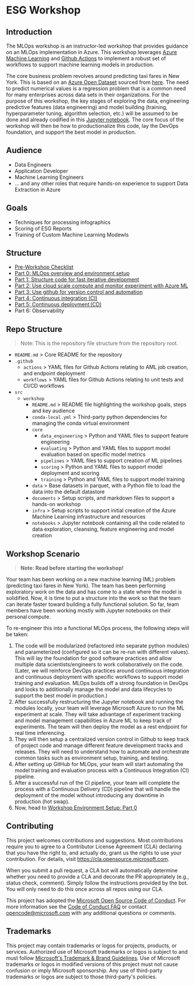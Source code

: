# ESG Workshop

## Introduction
The MLOps workshop is an instructor-led workshop that provides guidance on an MLOps
implementation in Azure. This workshop leverages [Azure Machine
Learning](https://azure.microsoft.com/en-us/services/machine-learning/?msclkid=99faf4b9b43f11ec8a3dc121747bf2a7)
and [Github
Actions](https://docs.microsoft.com/en-us/azure/developer/github/github-actions?msclkid=a9587556b43f11ecb200fd14b82d03f0)
to implement a robust set of workflows to support machine learning models in production. 

The core business problem revolves around predicting taxi fares in New York. This is based on an [Azure Open
Dataset](https://azure.microsoft.com/en-us/services/open-datasets/#overview) sourced from
[here](https://docs.microsoft.com/en-us/azure/open-datasets/dataset-taxi-green?tabs=azureml-opendatasets). The
need to predict numerical values is a regression problem that is a common need for many enterprises across
data sets in their organizations. For the purpose of this workshop, the key stages of exploring the data,
engineering predictive features (data engineering) and model building (training, hyperparameter tuning,
algorithm selection, etc.) will be assumed to be done and already codified in this [Jupyter
notebook](https://github.com/microsoft/MLOpsTemplate/blob/thomassantosh-dev/src/workshop/notebooks/taxi-tutorial.ipynb).
The core focus of the workshop will then be how to productionalize this code, lay the DevOps foundation, and
support the best model in production.

## Audience
- Data Engineers
- Application Developer
- Machine Learning Engineers
- ... and any other roles that require hands-on experience to support Data Extraction in Azure

## Goals
- Techniques for processing infographics
- Scoring of ESG Reports
- Training of Custom Machine Learning Modewls

## Structure
- [Pre-Workshop Checklist](documents/part_tips.md)
- [Part 0: MLOps overview and environment setup](documents/part_0.md)
- [Part 1: Structure code for fast iterative development](documents/part_1.md)
- [Part 2: Use cloud scale compute and monitor experiment with Azure ML](documents/part_2.md)
- [Part 3: Use github for version control and automation](documents/part_3.md)
- [Part 4: Continuous integration (CI)](documents/part_4.md)
- [Part 5: Continuous deployment (CD)](documents/part_5.md) 
- Part 6: Observability 

## Repo Structure
> Note: This is the repository file structure from the repository root.
- `README.md` > Core README for the repository
- `.github`
	- `actions` > YAML files for Github Actions relating to AML job creation, and endpoint deployment
	- `workflows` > YAML files for Github Actions relating to unit tests and CI/CD workflows
- `src`
	- `workshop`
		- `README.md` > README file highlighting the workshop goals, steps and key audience
		- `conda-local.yml` > Third-party python dependencies for managing the conda virtual environment
		- `core`
			- ``data_engineering`` > Python and YAML files to support feature engineering
			- ``evaluating`` > Python and YAML files to support model evaluation based on specific model metrics
			- ``pipelines`` > YAML files to support creation of ML pipelines
			- ``scoring`` > Python and YAML files to support model deployment and scoring
			- ``training`` > Python and YAML files to support model training
		- ``data`` > Base datasets in parquet, with a Python file to load the data into the default datastore
		- ``documents`` > Setup scripts, and markdown files to support a hands-on workshop
		- ``infra`` > Setup scripts to support initial creation of the Azure Machine Learning infrastructure and resources
		- ``notebooks`` > Jupyter notebook containing all the code related to data exploration, cleansing, feature engineering and model
		  creation

## Workshop Scenario
> **Note: Read before starting the workshop!**

Your team has been working on a new machine learning (ML) problem (predicting taxi fares in New York). The
team has been performing exploratory work on the data and has come to a state where the model is solidified.
Now, it is time to put a structure into the work so that the team can iterate faster toward building a fully
functional solution. So far, team members have been working mostly with Jupyter notebooks on their
personal compute. 

To re-engineer this into a functional MLOps process, the following steps will be taken:
1. The code will be modularized (refactored into separate python modules) and parameterized (configured so it
   can be re-run with different values). This will lay the foundation for good software practices and allow
   multiple data scientists/engineers to work collaboratively on the code. (Later, we will reinforce DevOps
   practices around continuous integration and continuous deployment with specific workflows to support model
   training and evaluation. MLOps builds off a strong foundation in DevOps and looks to additionally manage
   the model and data lifecycles to support the best model in production.)
2. After successfully restructuring the Jupyter notebook and running the modules locally, your team will
   leverage Microsoft Azure to run the ML experiment at scale. They will take advantage of experiment tracking
   and model management capabilities in Azure ML to keep track of experiments. The team will then deploy the
   model as a rest endpoint for real time inferencing.
4. They will then setup a centralized version control in Github to keep track of project code and manage different
   feature development tracks and releases. They will need to understand how to automate and orchestrate
   common tasks such as environment setup, training, and testing. 
5. After setting up GitHub for MLOps, your team will start automating the model training and evaluation
   process with a Continuous Integration (CI) pipeline.
6. After a successful run of the CI pipeline, your team will complete the process with a Continuous
   Delivery (CD) pipeline that will handle the deployment of the model without introducing any downtime in
   production (hot swap).
7. Now, head to [Workshop Environment Setup: Part 0](https://github.com/microsoft/MLOpsTemplate/blob/main/src/workshop/documents/part_0.md#part-0-workshop-environment-setup)


## Contributing
This project welcomes contributions and suggestions.  Most contributions require you to agree to a
Contributor License Agreement (CLA) declaring that you have the right to, and actually do, grant us
the rights to use your contribution. For details, visit https://cla.opensource.microsoft.com.

When you submit a pull request, a CLA bot will automatically determine whether you need to provide
a CLA and decorate the PR appropriately (e.g., status check, comment). Simply follow the instructions
provided by the bot. You will only need to do this once across all repos using our CLA.

This project has adopted the [Microsoft Open Source Code of Conduct](https://opensource.microsoft.com/codeofconduct/).
For more information see the [Code of Conduct FAQ](https://opensource.microsoft.com/codeofconduct/faq/) or
contact [opencode@microsoft.com](mailto:opencode@microsoft.com) with any additional questions or comments.

## Trademarks
This project may contain trademarks or logos for projects, products, or services. Authorized use of Microsoft 
trademarks or logos is subject to and must follow 
[Microsoft's Trademark & Brand Guidelines](https://www.microsoft.com/en-us/legal/intellectualproperty/trademarks/usage/general).
Use of Microsoft trademarks or logos in modified versions of this project must not cause confusion or imply Microsoft sponsorship.
Any use of third-party trademarks or logos are subject to those third-party's policies.
